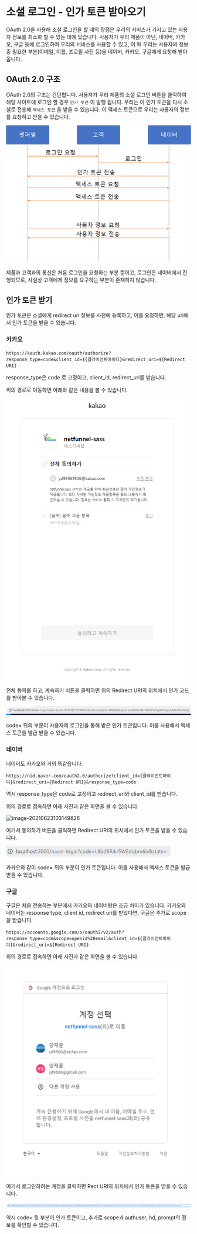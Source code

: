 # 소셜 로그인 - 인가 토큰 받아오기

OAuth 2.0을 사용해 소셜 로그인을 할 때의 장점은 우리의 서비스가 가지고 있는 사용자 정보를 최소화 할 수 있는 데에 있습니다. 사용자가 우리 제품이 아닌, 네이버, 카카오, 구글 등에 로그인하여 우리의 서비스를 사용할 수 있고, 이 때 우리는 사용자의 정보 중 필요한 부분(이메일, 이름, 프로필 사진 등)을 네이버, 카카오, 구글에게 요청해 받아옵니다.



## OAuth 2.0 구조

OAuth 2.0의 구조는 간단합니다. 사용자가 우리 제품의 소셜 로그인 버튼을 클릭하여 해당 사이트에 로그인 할 경우 `인가 토큰` 이 발행 됩니다. 우리는 이 인가 토큰을 다시 소셜로 전송해 `액세스 토큰` 을 받을 수 있습니다. 이 액세스 토큰으로 우리는 사용자의 정보를 요청하고 받을 수 있습니다.

![image-20210623101216796](../images/oauth_structure.png)

제품과 고객과의 통신은 처음 로그인을 요청하는 부분 뿐이고, 로그인은 네이버에서 진행되므로, 사실상 고객에게 정보를 요구하는 부분이 존재하지 않습니다.



## 인가 토큰 받기

인가 토큰은 소셜에게 redirect uri 정보를 사전에 등록하고, 이를 요청하면, 해당 uri에서 인가 토큰을 받을 수 있습니다.

### 카카오

`https://kauth.kakao.com/oauth/authorize?response_type=code&client_id=${클라이언트아이디}&redirect_uri=${Redirect URI}`

response_type은 code 로 고정이고, client_id, redirect_uri를 받습니다.

위의 경로로 이동하면 아래와 같은 내용을 볼 수 있습니다.

![image-20210623101854915](../images/kakao_login.png)

전체 동의를 하고, 계속하기 버튼을 클릭하면 위의 Redirect URI의 위치에서 인가 코드를 받아볼 수 있습니다. 

![image-20210623102011714](../images/kakao_token.png)

code= 뒤의 부분이 사용자의 로그인을 통해 받은 인가 토큰입니다. 이를 사용해서 액세스 토큰을 발급 받을 수 있습니다.



### 네이버

네이버도 카카오와 거의 똑같습니다.

`https://nid.naver.com/oauth2.0/authorize?client_id={클라이언트아이디}&redirect_uri={Redirect URI}&response_type=code`

역시 response_type은 code로 고정이고 redirect_uri와 client_id를 받습니다.

위의 경로로 접속하면 아래 사진과 같은 화면을 볼 수 있습니다.

![image-20210623103149826](../images/naver_login.png)

여기서 동의하기 버튼을 클릭하면 Redirect URI의 위치에서 인가 토큰을 받을 수 있습니다.

![image-20210623103242474](../images/naver_token.png)

카카오와 같이 code= 뒤의 부분이 인가 토큰입니다. 이를 사용해서 액세스 토큰을 발급 받을 수 있습니다.



### 구글

구글은 처음 전송하는 부분에서 카카오와 네이버랑은 조금 차이가 있습니다. 카카오와 네이버는 response type, client id, redirect uri를 받았다면, 구글은 추가로 scope을 받습니다.

`https://accounts.google.com/o/oauth2/v2/auth?response_type=code&scope=openid%20email&client_id=${클라이언트아이디}&redirect_uri=${Redirect URI}`

위의 경로로 접속하면 아래 사진과 같은 화면을 볼 수 있습니다.

![image-20210623103710388](../images/google_login.png)

여기서 로그인하려는 계정을 클릭하면 Rect URI의 위치에서 인가 토큰을 받을 수 있습니다.

![image-20210623103758373](../images/google_token.png)

역시 code= 뒷 부분이 인가 토큰이고, 추가로 scope과 authuser, hd, prompt의 정보를 확인할 수 있습니다.

